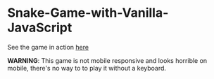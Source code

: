 # Snake-Game-with-Vanilla-JavaScript

See the game in action [here](https://anindya-ctrl.github.io/Snake-Game-with-Vanilla-JavaScript/)

**WARNING**: This game is not mobile responsive and looks horrible on mobile, there's no way to to play it without a keyboard.
